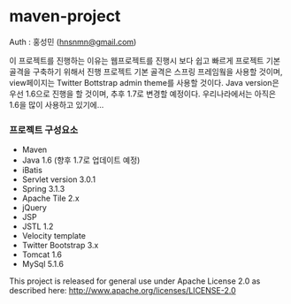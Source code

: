 maven-project
=============

Auth : 홍성민 (hnsnmn@gmail.com)

이 프로젝트를 진행하는 이유는 웹프로젝트를 진행시 보다 쉽고 빠르게 프로젝트 기본 골격을 구축하기 위해서 진행
프로젝트 기본 골격은 스프링 프레임웤을 사용할 것이며, view페이지는 Twitter Bottstrap admin theme를 사용할 것이다.
Java version은 우선 1.6으로 진행을 할 것이며, 추후 1.7로 변경할 예정이다. 
우리나라에서는 아직은 1.6을 많이 사용하고 있기에...



### 프로젝트 구성요소
- Maven
- Java 1.6 (향후 1.7로 업데이트 예정)
- iBatis
- Servlet version 3.0.1
- Spring 3.1.3
- Apache Tile 2.x
- jQuery
- JSP
- JSTL 1.2
- Velocity template
- Twitter Bootstrap 3.x
- Tomcat 1.6
- MySql 5.1.6



This project is released for general use under Apache License 2.0 as described here: http://www.apache.org/licenses/LICENSE-2.0
